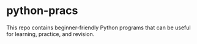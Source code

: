 # python-pracs
This repo contains beginner-friendly Python programs that can be useful for learning, practice, and revision.
